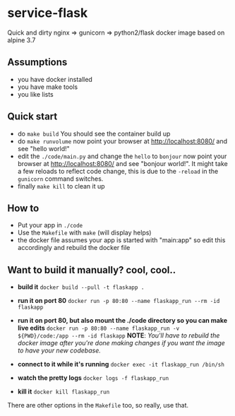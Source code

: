 # service-flask
Quick and dirty nginx => gunicorn => python2/flask docker image based on alpine 3.7

## Assumptions
- you have docker installed
- you have make tools
- you like lists

## Quick start
* do `make build`
You should see the container build up
* do `make runvolume`
now point your browser at [http://localhost:8080/](http://localhost:8080/) and see "hello world!"
* edit the `./code/main.py` and change the `hello` to `bonjour`
now point your browser at [http://localhost:8080/](http://localhost:8080/) and see "bonjour world!".  It might take a few reloads to reflect code change, this is due to the `-reload` in the `gunicorn` command switches.
* finally `make kill` to clean it up

## How to
- Put your app in `./code`
- Use the `Makefile` with `make` (will display helps)
- the docker file assumes your app is started with "main:app" so edit this accordingly and rebuild the docker file

## Want to build it manually?  cool, cool..

- **build it**
`docker build --pull -t flaskapp .`

- **run it on port 80**
`docker run -p 80:80 --name flaskapp_run --rm -id flaskapp`

- **run it on port 80, but also mount the ./code directory so you can make live edits**
`docker run -p 80:80 --name flaskapp_run -v ${PWD}/code:/app --rm -id flaskapp`
**NOTE**: *You'll have to rebuild the docker image after you're done making changes if you want the image to have your new codebase.*

- **connect to it while it's running**
`docker exec -it flaskapp_run /bin/sh`

- **watch the pretty logs**
`docker logs -f flaskapp_run`

- **kill it**
`docker kill flaskapp_run`

There are other options in the `Makefile` too, so really, use that.
